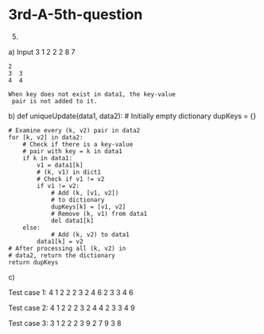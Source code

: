 # 3rd-A-5th-question

5)
 a) Input
    3
    1  2
    2  2
    8  7

    2
    3  3
    4  4
    
    When key does not exist in data1, the key-value 
     pair is not added to it.

 b) def uniqueUpdate(data1, data2):
    # Initially empty dictionary
    dupKeys = {}

    # Examine every (k, v2) pair in data2
    for [k, v2] in data2:
        # Check if there is a key-value
        # pair with key = k in data1
        if k in data1:
            v1 = data1[k]
            # (k, v1) in dict1
            # Check if v1 != v2
            if v1 != v2:
                # Add (k, [v1, v2])
                # to dictionary
                dupKeys[k] = [v1, v2]
                # Remove (k, v1) from data1
                del data1[k]
        else:
                # Add (k, v2) to data1
            data1[k] = v2
    # After processing all (k, v2) in
    # data2, return the dictionary
    return dupKeys

c)
   
   Test case 1:
   4
   1 2
   2 2
   3 2
   4 6
   2
   3 3
   4 6		

   Test case 2:
   4
   1 2
   2 2
   3 2
   4 4
   2
   3 3
   4 9

   Test case 3:
    3
    1 2
    2 2
    3 9
    2
    7 9
    3 8
